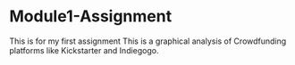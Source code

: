 # Module1-Assignment
This is for my first assignment
This is a graphical analysis of Crowdfunding platforms like Kickstarter and Indiegogo.
